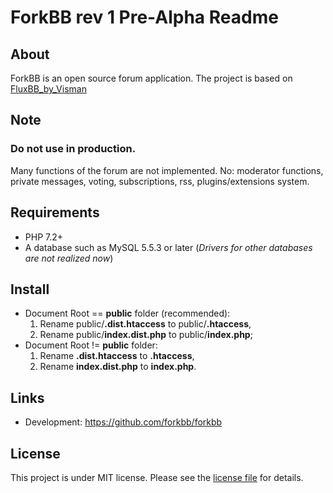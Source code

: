 # ForkBB rev 1 Pre-Alpha Readme

## About

ForkBB is an open source forum application. The project is based on [FluxBB_by_Visman](https://github.com/MioVisman/FluxBB_by_Visman)

## Note

### Do not use in production.
Many functions of the forum are not implemented.
No: moderator functions, private messages, voting, subscriptions, rss, plugins/extensions system.

## Requirements

* PHP 7.2+
* A database such as MySQL 5.5.3 or later (_Drivers for other databases are not realized now_)

## Install

* Document Root == **public** folder (recommended):
  1. Rename public/**.dist.htaccess** to public/**.htaccess**,
  2. Rename public/**index.dist.php** to public/**index.php**;
* Document Root != **public** folder:
  1. Rename **.dist.htaccess** to **.htaccess**,
  2. Rename **index.dist.php** to **index.php**.

## Links

* Development: https://github.com/forkbb/forkbb

## License

This project is under MIT license. Please see the [license file](LICENSE) for details.
